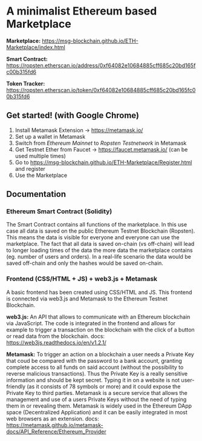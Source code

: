 # A minimalist Ethereum based Marketplace

**Marketplace:** https://msg-blockchain.github.io/ETH-Marketplace/index.html

**Smart Contract:** https://ropsten.etherscan.io/address/0xf64082e10684885cff685c20bd165fc00b315fd6

**Token Tracker:** https://ropsten.etherscan.io/token/0xf64082e10684885cff685c20bd165fc00b315fd6

## Get started! (with Google Chrome)

1. Install Metamask Extension -> https://metamask.io/
2. Set up a wallet in Metamask
3. Switch from *Ethereum Mainnet* to *Ropsten Testnetwork* in Metamask
4. Get Testnet Ether from Faucet -> https://faucet.metamask.io/ (can be used multiple times)
5. Go to https://msg-blockchain.github.io/ETH-Marketplace/Register.html and register
6. Use the Marketplace

## Documentation

### Ethereum Smart Contract (Solidity)

The Smart Contract contains all functions of the marketplace. In this use case all data is saved on the public Ethereum Testnet Blockchain (Ropsten). This means the data is visible for everyone and everyone can use the marketplace. The fact that all data is saved on-chain (vs off-chain) will lead to longer loading times of the data the more data the marketplace contains (eg. number of users and orders). In a real-life scenario the data would be saved off-chain and only the hashes would be saved on-chain.

### Frontend (CSS/HTML + JS) + web3.js + Metamask

A basic frontend has been created using CSS/HTML and JS. This frontend is connected via web3.js and Metamask to the Ethereum Testnet Blockchain.

**web3.js:** An API that allows to communicate with an Ethereum blockchain via JavaScript. The code is integrated in the frontend and allows for example to trigger a transaction on the blockchain with the click of a button or read data from the blockchain.
docs: https://web3js.readthedocs.io/en/v1.2.1/

**Metamask:** To trigger an action on a blockchain a user needs a Private Key that coud be compared with the password to a bank account, granting complete access to all funds on said account (without the possibility to reverse malicious transactions). Thus the Private Key is a really sensitive information and should be kept secret. Typing it in on a website is not user-friendly (as it consists of 78 symbols or more) and it could expose the Private Key to third parties. Metamask is a secure service that allows the management and use of a users Private Keys without the need of typing them in or revealing them. Metamask is widely used in the Ethereum DApp space (Decentralized Application) and it can be easily integrated in most web browsers as an extension.
docs: https://metamask.github.io/metamask-docs/API_Reference/Ethereum_Provider
